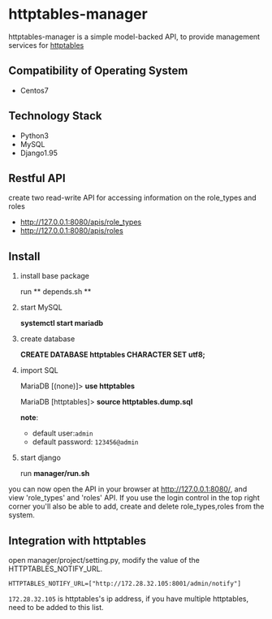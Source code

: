 # httptables-manager
httptables-manager is a simple model-backed API, to provide management services for [httptables](https://github.com/WALL-E/httptables)


## Compatibility of Operating System

* Centos7

## Technology Stack

* Python3
* MySQL
* Django1.95


## Restful API
create two read-write API for accessing information on the role_types and roles

* http://127.0.0.1:8080/apis/role_types
* http://127.0.0.1:8080/apis/roles



## Install

1. install base package

      run ** depends.sh **

2. start MySQL 

      **systemctl start mariadb**

3. create database

      **CREATE DATABASE httptables CHARACTER SET utf8;**

4. import SQL

      MariaDB [(none)]> **use httptables**
      
      MariaDB [httptables]> **source httptables.dump.sql**

      **note**:
      * default user:`admin`
      * default password: `123456@admin`

5. start django

      run **manager/run.sh**

you can now open the API in your browser at http://127.0.0.1:8080/, and view  'role_types' and 'roles' API. If you use the login control in the top right corner you'll also be able to add, create and delete role_types,roles from the system.


## Integration with httptables
open manager/project/setting.py, modify the value of the HTTPTABLES_NOTIFY_URL.

```
HTTPTABLES_NOTIFY_URL=["http://172.28.32.105:8001/admin/notify"]
```

`172.28.32.105` is httptables's ip address, if you have multiple httptables, need to be added to this list.

